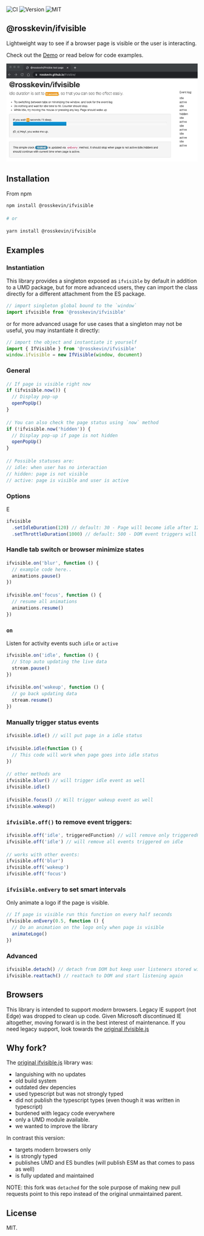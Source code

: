 ![CI](https://img.shields.io/github/workflow/status/rosskevin/ifvisible/ci?style=for-the-badge)
![Version](https://img.shields.io/github/package-json/v/rosskevin/ifvisible?style=for-the-badge)
![MIT](https://img.shields.io/github/license/rosskevin/ifvisible?style=for-the-badge)

## @rosskevin/ifvisible

Lightweight way to see if a browser page is visible or the user is interacting.

Check out the [Demo](https://rosskevin.github.io/ifvisible/) or read below for code examples.

![Demo](demo.jpg)

## Installation

From npm

```sh
npm install @rosskevin/ifvisible

# or

yarn install @rosskevin/ifvisible
```

## Examples

### Instantiation

This library provides a singleton exposed as `ifvisible` by default in addition to a UMD package, but for more advancecd users, they can import the class directly for a different attachment from the ES package.

```js
// import singleton global bound to the `window`
import ifvisible from '@rosskevin/ifvisible'
```

or for more advanced usage for use cases that a singleton may not be useful, you may instantiate it directly:

```js
// import the object and instantiate it yourself
import { IfVisible } from '@rosskevin/ifvisible'
window.ifvisible = new IfVisible(window, document)
```

### General

```js
// If page is visible right now
if (ifvisible.now()) {
  // Display pop-up
  openPopUp()
}

// You can also check the page status using `now` method
if (!ifvisible.now('hidden')) {
  // Display pop-up if page is not hidden
  openPopUp()
}

// Possible statuses are:
// idle: when user has no interaction
// hidden: page is not visible
// active: page is visible and user is active
```

### Options

E

```js
ifvisible
  .setIdleDuration(120) // default: 30 - Page will become idle after 120 seconds
  .setThrottleDuration(1000) // default: 500 - DOM event triggers will be throttled to avoid bogging down UI
```

### Handle tab switch or browser minimize states

```js
ifvisible.on('blur', function () {
  // example code here..
  animations.pause()
})

ifvisible.on('focus', function () {
  // resume all animations
  animations.resume()
})
```

### `on`

Listen for activity events such `idle` or `active`

```js
ifvisible.on('idle', function () {
  // Stop auto updating the live data
  stream.pause()
})

ifvisible.on('wakeup', function () {
  // go back updating data
  stream.resume()
})
```

### Manually trigger status events

```js
ifvisible.idle() // will put page in a idle status

ifvisible.idle(function () {
  // This code will work when page goes into idle status
})

// other methods are
ifvisible.blur() // will trigger idle event as well
ifvisible.idle()

ifvisible.focus() // Will trigger wakeup event as well
ifvisible.wakeup()
```

### `ifvisible.off()` to remove event triggers:

```js
ifvisible.off('idle', triggeredFunction) // will remove only triggeredFunction from being tiggered on idle
ifvisible.off('idle') // will remove all events triggered on idle

// works with other events:
ifvisible.off('blur')
ifvisible.off('wakeup')
ifvisible.off('focus')
```

### `ifvisible.onEvery` to set smart intervals

Only animate a logo if the page is visible.

```js
// If page is visible run this function on every half seconds
ifvisible.onEvery(0.5, function () {
  // Do an animation on the logo only when page is visible
  animateLogo()
})
```

### Advanced

```js
ifvisible.detach() // detach from DOM but keep user listeners stored within ifvisible
ifvisible.reattach() // reattach to DOM and start listening again
```

## Browsers

This library is intended to support _modern_ browsers. Legacy IE support (not Edge) was dropped to clean up code. Given Microsoft discontinued IE altogether, moving forward is in the best interest of maintenance. If you need legacy support, look towards the [original ifvisible.js](https://github.com/serkanyersen/ifvisible.js)

## Why fork?

The [original ifvisible.js](https://github.com/serkanyersen/ifvisible.js) library was:

- languishing with no updates
- old build system
- outdated dev depencies
- used typescript but was not strongly typed
- did not publish the typescript types (even though it was written in typescript)
- burdened with legacy code everywhere
- only a UMD module available.
- we wanted to improve the library

In contrast this version:

- targets modern browsers only
- is strongly typed
- publishes UMD and ES bundles (will publish ESM as that comes to pass as well)
- is fully updated and maintained

NOTE: this fork was `detached` for the sole purpose of making new pull requests point to this repo instead of the original unmaintained parent.

## License

MIT.

```

```
